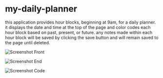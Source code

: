 # my-daily-planner

this application provides hour blocks, beginning at 9am, for a daily planner. it displays the date and time at the top of the page and color codes each hour block based on past, present, or future. any notes made within each hour block will be saved by clicking the save button and will remain saved to the page until deleted. 

![Screenshot Front](https://user-images.githubusercontent.com/105738571/179642768-0be88546-31c5-4022-b9cd-9a27da6949de.png)

![Screenshot End](https://user-images.githubusercontent.com/105738571/179642783-c6edecd9-6cec-4016-b652-b060ee823280.png)

![Screenshot Code](https://user-images.githubusercontent.com/105738571/179642792-fa1da930-b1a3-4e4c-ac0f-9d0e92b1184b.png)
